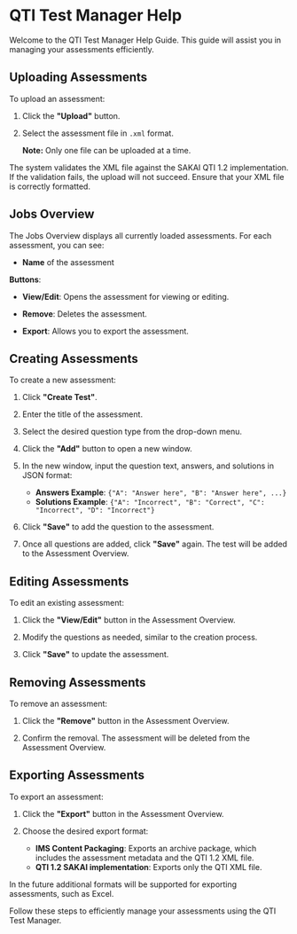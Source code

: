 # QTI Test Manager Help

Welcome to the QTI Test Manager Help Guide. This guide will assist you in managing your assessments efficiently.

## Uploading Assessments

To upload an assessment:

1. Click the **"Upload"** button.

2. Select the assessment file in `.xml` format. 

    **Note:** Only one file can be uploaded at a time.

The system validates the XML file against the SAKAI QTI 1.2 implementation. If the validation fails, the upload will not succeed. Ensure that your XML file is correctly formatted.

## Jobs Overview

The Jobs Overview displays all currently loaded assessments. For each assessment, you can see:

- **Name** of the assessment

**Buttons**:

  - **View/Edit**: Opens the assessment for viewing or editing.

  - **Remove**: Deletes the assessment.

  - **Export**: Allows you to export the assessment.

## Creating Assessments

To create a new assessment:

1. Click **"Create Test"**.

2. Enter the title of the assessment.

3. Select the desired question type from the drop-down menu.

4. Click the **"Add"** button to open a new window.

5. In the new window, input the question text, answers, and solutions in JSON format:
    - **Answers Example**: `{"A": "Answer here", "B": "Answer here", ...}`
    - **Solutions Example**: `{"A": "Incorrect", "B": "Correct", "C": "Incorrect", "D": "Incorrect"}`

6. Click **"Save"** to add the question to the assessment.

7. Once all questions are added, click **"Save"** again. The test will be added to the Assessment Overview.

## Editing Assessments

To edit an existing assessment:

1. Click the **"View/Edit"** button in the Assessment Overview.

2. Modify the questions as needed, similar to the creation process.

3. Click **"Save"** to update the assessment.

## Removing Assessments

To remove an assessment:

1. Click the **"Remove"** button in the Assessment Overview.

2. Confirm the removal. The assessment will be deleted from the Assessment Overview.

## Exporting Assessments

To export an assessment:

1. Click the **"Export"** button in the Assessment Overview.

2. Choose the desired export format:
    - **IMS Content Packaging**: Exports an archive package, which includes the assessment metadata and the QTI 1.2 XML file.
    - **QTI 1.2 SAKAI implementation**: Exports only the QTI XML file.

In the future additional formats will be supported for exporting assessments, such as Excel. 

Follow these steps to efficiently manage your assessments using the QTI Test Manager.
